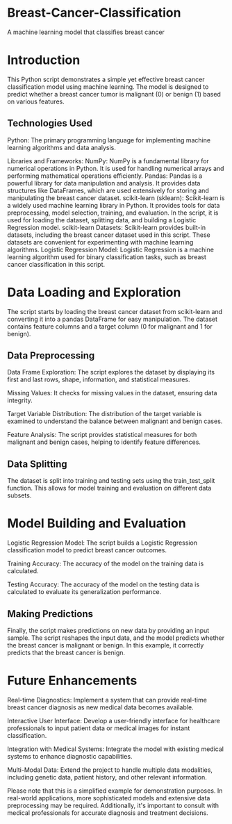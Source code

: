 # Breast-Cancer-Classification
A machine learning model that classifies breast cancer


# Introduction
This Python script demonstrates a simple yet effective breast cancer classification model using machine learning. The model is designed to predict whether a breast cancer tumor is malignant (0) or benign (1) based on various features.

## Technologies Used
Python: The primary programming language for implementing machine learning algorithms and data analysis.

Libraries and Frameworks:
NumPy: NumPy is a fundamental library for numerical operations in Python. It is used for handling numerical arrays and performing mathematical operations efficiently.
Pandas: Pandas is a powerful library for data manipulation and analysis. It provides data structures like DataFrames, which are used extensively for storing and manipulating the breast cancer dataset.
scikit-learn (sklearn): Scikit-learn is a widely used machine learning library in Python. It provides tools for data preprocessing, model selection, training, and evaluation. In the script, it is used for loading the dataset, splitting data, and building a Logistic Regression model.
scikit-learn Datasets: Scikit-learn provides built-in datasets, including the breast cancer dataset used in this script. These datasets are convenient for experimenting with machine learning algorithms.
Logistic Regression Model: Logistic Regression is a machine learning algorithm used for binary classification tasks, such as breast cancer classification in this script.

# Data Loading and Exploration
The script starts by loading the breast cancer dataset from scikit-learn and converting it into a pandas DataFrame for easy manipulation. The dataset contains feature columns and a target column (0 for malignant and 1 for benign).

## Data Preprocessing
Data Frame Exploration: The script explores the dataset by displaying its first and last rows, shape, information, and statistical measures.

Missing Values: It checks for missing values in the dataset, ensuring data integrity.

Target Variable Distribution: The distribution of the target variable is examined to understand the balance between malignant and benign cases.

Feature Analysis: The script provides statistical measures for both malignant and benign cases, helping to identify feature differences.

## Data Splitting
The dataset is split into training and testing sets using the train_test_split function. This allows for model training and evaluation on different data subsets.

# Model Building and Evaluation
Logistic Regression Model: The script builds a Logistic Regression classification model to predict breast cancer outcomes.

Training Accuracy: The accuracy of the model on the training data is calculated.

Testing Accuracy: The accuracy of the model on the testing data is calculated to evaluate its generalization performance.

## Making Predictions
Finally, the script makes predictions on new data by providing an input sample. The script reshapes the input data, and the model predicts whether the breast cancer is malignant or benign. In this example, it correctly predicts that the breast cancer is benign.

# Future Enhancements
Real-time Diagnostics: Implement a system that can provide real-time breast cancer diagnosis as new medical data becomes available.

Interactive User Interface: Develop a user-friendly interface for healthcare professionals to input patient data or medical images for instant classification.

Integration with Medical Systems: Integrate the model with existing medical systems to enhance diagnostic capabilities.

Multi-Modal Data: Extend the project to handle multiple data modalities, including genetic data, patient history, and other relevant information.

Please note that this is a simplified example for demonstration purposes. In real-world applications, more sophisticated models and extensive data preprocessing may be required. Additionally, it's important to consult with medical professionals for accurate diagnosis and treatment decisions.
